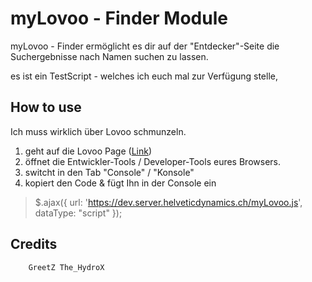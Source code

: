 myLovoo - Finder Module
======

myLovoo - Finder ermöglicht es dir auf der "Entdecker"-Seite die Suchergebnisse nach Namen suchen zu lassen.

es ist ein TestScript - welches ich euch mal zur Verfügung stelle,

How to use
------

Ich muss wirklich über Lovoo schmunzeln.

1. geht auf die Lovoo Page ([Link](www.lovoo.com/discover/people))
2. öffnet die Entwickler-Tools / Developer-Tools eures Browsers.
3. switcht in den Tab "Console" / "Konsole"
4. kopiert den Code & fügt Ihn in der Console ein

>$.ajax({
>url: 'https://dev.server.helveticdynamics.ch/myLovoo.js',
>dataType: "script"
>});

Credits
--------

		GreetZ The_HydroX
